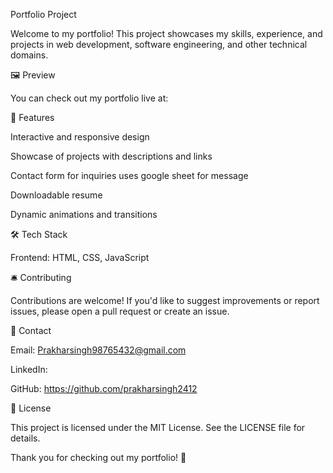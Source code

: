 Portfolio Project

Welcome to my portfolio! This project showcases my skills, experience, and projects in web development, software engineering, and other technical domains.

🖼️ Preview

You can check out my portfolio live at: 

🚀 Features

Interactive and responsive design

Showcase of projects with descriptions and links

Contact form for inquiries uses google sheet for message

Downloadable resume

Dynamic animations and transitions

🛠️ Tech Stack

Frontend: HTML, CSS, JavaScript

🛎️ Contributing

Contributions are welcome! If you'd like to suggest improvements or report issues, please open a pull request or create an issue.

📧 Contact

Email: Prakharsingh98765432@gmail.com

LinkedIn: 

GitHub: https://github.com/prakharsingh2412

📜 License

This project is licensed under the MIT License. See the LICENSE file for details.

Thank you for checking out my portfolio! 🚀
